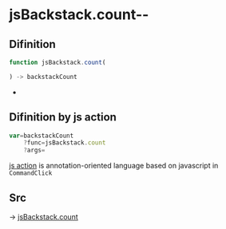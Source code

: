 # jsBackstack.count--

## Difinition

```js.js
function jsBackstack.count(

) -> backstackCount
```

- 


## Difinition by js action

```js.js
var=backstackCount
	?func=jsBackstack.count
	?args=

```

[js action](#) is annotation-oriented language based on javascript in `CommandClick`



## Src

-> [jsBackstack.count](https://github.com/puutaro/CommandClick/blob/master/app/src/main/java/com/puutaro/commandclick/fragment_lib/terminal_fragment/js_interface/system/JsBackstack.kt#L12)


